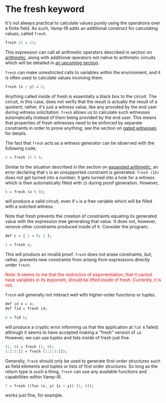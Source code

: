 # The fresh keyword


It's not always practical to calculate values purely using the operations over a finite field. As such, Vamp-IR adds an additional construct for calculating values, called `fresh`.

```haskell
fresh 22 = 22;
```

This expression can call all arithmetic operators described in section on [arithmetic](section_2_1.md), along with additional operators not native to arithmetic circuits which will be detailed in [an upcoming section](section_3_2.md).

`fresh` can make unrestricted calls to variables within the environment, and it is often used to calculate values involving them.

```haskell
fresh (x / y) = 2;
```

Anything called inside of fresh is essentially a black box to the circuit. The circuit, in this case, does not verify that the result is actually the result of a quotient; rather, it's just a witness value, like any provided by the end user during witness solicitation. `fresh` allows us to calculate such witnesses automatically instead of them being provided by the end user. This means that properties of fresh witnesses need to be enforced by separate constraints in order to prove anything; see the section on [gated witnesses](section_3_4.md) for details.

The fact that `fresh` acts as a witness generator can be observed with the following code;

```haskell
6 = fresh 15 % 9;
```

Similar to the situation described in the section on [expanded arithmetic](section_3_2.md), an error declaring that `%` is an unsupported constraint is generated. `fresh (15)` does not get turned into a number; it gets turned into a hole for a witness which is then automatically filled with `15` during proof generation. However,

```haskell
6 = fresh (x % 9);
```

will produce a valid circuit, even if `x` is a free variable which will be filled with a solicited witness.

Note that fresh prevents the creation of constraints equating its generated value with the expression tree generating that value. It does not, however, remove other constraints produced inside of it. Consider the program;

```haskell
def c = { 1 = 0; 1 };

1 = fresh c;
```

This will produce an invalid proof. `fresh` does not erase constraints, but, rather, prevents new constraints from arising from expressions directly under `fresh`.

<p style="color:red;">Note: It seems to me that the restriction of exponentiation, that it cannot have variables in its exponent, should be lifted inside of fresh. Currently, it is not.</p>

`fresh` will generally not interact well with higher-order functions or tuples.

```haskell
def id x = x;
def fid = fresh id;

6 = fid 6;
```

will produce a cryptic error informing us that the application at `fid 6` failed; although it seems to have accepted making a "fresh" version of `id`. However, we can use tuples and lists inside of fresh just fine.

```haskell
(1, 6) = fresh (1, 6);
1:2:3:[] = fresh (1:2:3:[]);
```

Generally, `fresh` should only be used to generate first-order structures such as field elements and tuples or lists of first order structures. So long as the return type is such a thing, `fresh` can use any available functions and capabilities within Vamp-IR.

```haskell
7 = fresh ((fun (x, y) {x + y}) (1, 6));
```

works just fine, for example.

